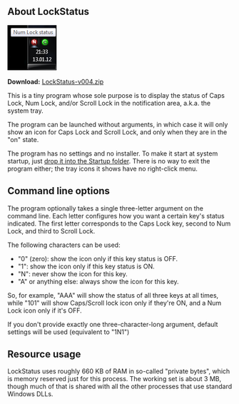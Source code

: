 ## About LockStatus

![Screenshot](/docs/screenshot.png?raw=true)

**Download:** [LockStatus-v004.zip](http://bitbucket.org/rstarkov/lockstatus/downloads/LockStatus-v003.zip)

This is a tiny program whose sole purpose is to display the status of Caps Lock, Num Lock, and/or Scroll Lock in the notification area, a.k.a. the system tray.

The program can be launched without arguments, in which case it will only show an icon for Caps Lock and Scroll Lock, and only when they are in the "on" state.

The program has no settings and no installer. To make it start at system startup, just [drop it into the Startup folder](http://windows.microsoft.com/en-US/windows-vista/Run-a-program-automatically-when-Windows-starts). There is no way to exit the program either; the tray icons it shows have no right-click menu.

## Command line options

The program optionally takes a single three-letter argument on the command line. Each letter configures how you want a certain key's status indicated. The first letter corresponds to the Caps Lock key, second to Num Lock, and third to Scroll Lock.

The following characters can be used:

* "0" (zero): show the icon only if this key status is OFF.
* "1": show the icon only if this key status is ON.
* "N": never show the icon for this key.
* "A" or anything else: always show the icon for this key.

So, for example, "AAA" will show the status of all three keys at all times, while "101" will show Caps/Scroll lock icon only if they're ON, and a Num Lock icon only if it's OFF.

If you don't provide exactly one three-character-long argument, default settings will be used (equivalent to "1N1")

## Resource usage

LockStatus uses roughly 660 KB of RAM in so-called "private bytes", which is memory reserved just for this process. The working set is about 3 MB, though much of that is shared with all the other processes that use standard Windows DLLs.

